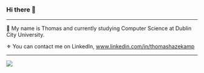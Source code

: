 ### Hi there :wave: 

---

🌊 My name is Thomas and currently studying Computer Science at Dublin City University.  

⚜️ You can contact me on LinkedIn, www.linkedin.com/in/thomashazekamp  

---
<img align="center" src="https://github-readme-stats.vercel.app/api/top-langs/?username=thomashazekamp&theme=dracula&langs_count=8&layout=compact" />
